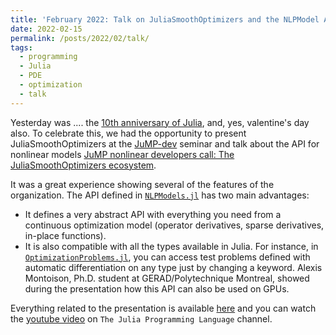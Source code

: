 ```yaml
---
title: 'February 2022: Talk on JuliaSmoothOptimizers and the NLPModel API'
date: 2022-02-15
permalink: /posts/2022/02/talk/
tags:
  - programming
  - Julia
  - PDE
  - optimization
  - talk
---
```

Yesterday was .... the [10th anniversary of Julia](https://julialang.org/blog/2022/02/10years/), and, yes, valentine's day also. To celebrate this, we had the opportunity to present JuliaSmoothOptimizers at the [JuMP-dev](https://jump.dev) seminar and talk about the API for nonlinear models [JuMP nonlinear developers call: The JuliaSmoothOptimizers ecosystem](https://jump.dev/developers-call/2022/02/15/jso/).

It was a great experience showing several of the features of the organization. The API defined in [`NLPModels.jl`](https://github.com/JuliaSmoothOptimizers/NLPModels.jl) has two main advantages:
- It defines a very abstract API with everything you need from a continuous optimization model (operator derivatives, sparse derivatives, in-place functions).
- It is also compatible with all the types available in Julia. For instance, in [`OptimizationProblems.jl`](https://github.com/JuliaSmoothOptimizers/OptimizationProblems.jl), you can access test problems defined with automatic differentiation on any type just by changing a keyword.
Alexis Montoison, Ph.D. student at GERAD/Polytechnique Montreal, showed during the presentation how this API can also be used on GPUs.

Everything related to the presentation is available [here](https://jump.dev/developers-call/2022/02/15/jso/) and you can watch the [youtube video](https://www.youtube.com/watch?v=FsQJ6NEUF6g&t=1s) on `The Julia Programming Language` channel.
